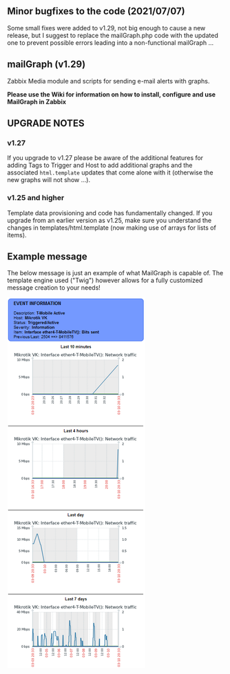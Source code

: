 ## Minor bugfixes to the code (2021/07/07)
Some small fixes were added to v1.29, not big enough to cause a new release, but I suggest to replace the mailGraph.php code with the updated one to prevent possible errors leading into a non-functional mailGraph ...

## mailGraph (v1.29)
Zabbix Media module and scripts for sending e-mail alerts with graphs.

**Please use the Wiki for information on how to install, configure and use MailGraph in Zabbix**

## UPGRADE NOTES
### v1.27
If you upgrade to v1.27 please be aware of the additional features for adding Tags to Trigger and Host to add additional graphs and the associated `html.template` updates that come alone with it (otherwise the new graphs will not show ...).

### v1.25 and higher
Template data provisioning and code has fundamentally changed. If you upgrade from an earlier version as v1.25, make sure you understand the changes in templates/html.template (now making use of arrays for lists of items).

## Example message
The below message is just an example of what MailGraph is capable of. The template engine used ("Twig") however allows for a fully customized message creation to your needs!

[![](images/Example-mail-message-v122.png?raw=true)](images/Example-mail-message-v122.png)
